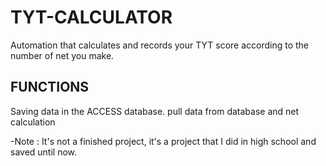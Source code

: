 # TYT-CALCULATOR
Automation that calculates and records your TYT score according to the number of net you make.

## FUNCTIONS
Saving data in the ACCESS database. pull data from database and net calculation


-Note : It's not a finished project, it's a project that I did in high school and saved until now.
